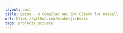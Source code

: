 ```yaml
---
layout: post
title: Bezos - A Compiled AWS SDK Client for Haskell
url: https://github.com/mookerji/bezos
tags: projects_private
---
```

